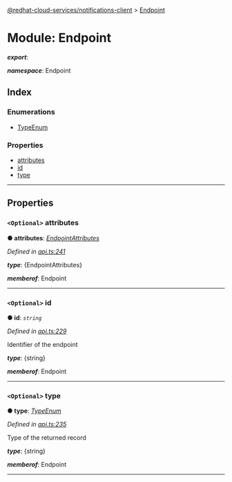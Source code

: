 [@redhat-cloud-services/notifications-client](../README.md) > [Endpoint](../modules/endpoint.md)

# Module: Endpoint

*__export__*: 

*__namespace__*: Endpoint

## Index

### Enumerations

* [TypeEnum](../enums/endpoint.typeenum.md)

### Properties

* [attributes](endpoint.md#attributes)
* [id](endpoint.md#id)
* [type](endpoint.md#type)

---

## Properties

<a id="attributes"></a>

### `<Optional>` attributes

**● attributes**: *[EndpointAttributes](endpointattributes.md)*

*Defined in [api.ts:241](https://github.com/karelhala/javascript-clients/blob/master/packages/hooks/api.ts#L241)*

*__type__*: {EndpointAttributes}

*__memberof__*: Endpoint

___
<a id="id"></a>

### `<Optional>` id

**● id**: *`string`*

*Defined in [api.ts:229](https://github.com/karelhala/javascript-clients/blob/master/packages/hooks/api.ts#L229)*

Identifier of the endpoint

*__type__*: {string}

*__memberof__*: Endpoint

___
<a id="type"></a>

### `<Optional>` type

**● type**: *[TypeEnum](../enums/endpoint.typeenum.md)*

*Defined in [api.ts:235](https://github.com/karelhala/javascript-clients/blob/master/packages/hooks/api.ts#L235)*

Type of the returned record

*__type__*: {string}

*__memberof__*: Endpoint

___

